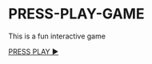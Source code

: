 # PRESS-PLAY-GAME
This is a fun interactive game 

 <a href="https://karenebo.github.io/pressplay.html" target="_blank"> PRESS PLAY ▶ </a>  
